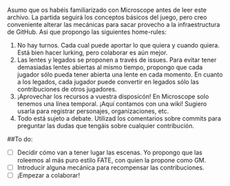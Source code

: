 Asumo que os habéis familiarizado con Microscope antes de leer este archivo.
La partida seguirá los conceptos básicos del juego, pero creo conveniente alterar las mecánicas para sacar provecho a la infraestructura de GitHub. Asi que propongo las siguientes home-rules:

1. No hay turnos. Cada cual puede aportar lo que quiera y cuando quiera. Está bien hacer lurking, pero colaborar es aún mejor.
2. Las lentes y legados se proponen a través de issues. Para evitar tener demasiadas lentes abiertas al mismo tiempo, propongo que cada jugador sólo pueda tener abierta una lente en cada momento. En cuanto a los legados, cada jugador puede convertir en legados sólo las contribuciones de otros jugadores.
3. ¡Aprovechar los recursos a vuestra disposicón! En Microscope solo tenemos una línea temporal. ¡Aquí contamos con una wiki! Sugiero usarla para registrar personajes, organizaciones, etc.
4. Todo está sujeto a debate. Utilizad los comentarios sobre commits para preguntar las dudas que tengáis sobre cualquier contribución.

##To do:
- [ ] Decidir cómo van a tener lugar las escenas. Yo propongo que las roleemos al más puro estilo FATE, con quien la propone como GM.
- [ ] Introducir alguna mecánica para recompensar las contribuciones.
- [ ] ¡Empezar a colaborar!
